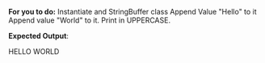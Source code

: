 **For you to do:**
Instantiate and StringBuffer class
Append Value "Hello" to it
Append value "World" to it.
Print in UPPERCASE.

**Expected Output**:
 
HELLO WORLD